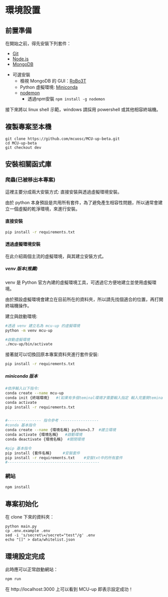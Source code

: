 # 環境設置

## 前置準備
在開始之前，得先安裝下列套件：
- [Git](https://git-scm.com)
- [Node.js](https://nodejs.org/)
- [MongoDB](https://www.mongodb.com)
* 可選安裝
  - 檢視 MongoDB 的 GUI：[RoBo3T](https://robomongo.org/)
  - Python 虛擬環境: [Miniconda](https://docs.conda.io/en/latest/miniconda.html)
  - [nodemon](https://www.npmjs.com/package/nodemon)
      - 透過npm安裝 `npm install -g nodemon`

接下來將以 linux shell 示範，windows 請採用 powershell 或其他相容終端機。

## 複製專案至本機
```shell=
git clone https://github.com/mcuosc/MCU-up-beta.git
cd MCU-up-beta
git checkout dev
```

## 安裝相關函式庫

### 爬蟲(已被移出本專案)
這裡主要分成兩大安裝方式: 直接安裝與透過虛擬環境安裝。

由於 python 本身預設是共用所有套件，為了避免產生相容性問題，所以通常會建立一個虛擬的乾淨環境，來進行安裝。

#### 直接安裝
```sh
pip install -r requirements.txt
```

#### 透過虛擬環境安裝
在此介紹兩個主流的虛擬環境，與其建立安裝方式。

##### venv 版本(推薦)
venv 是 Python 官方內建的虛擬環境工具，可透過它方便地建立並使用虛擬環境。

由於預設虛擬環境會建立在目前所在的資料夾，所以請先找個適合的位置，再打開終端機操作。

建立與啟動環境:
```sh
#透過 venv 建立名為 mcu-up 的虛擬環境
python -m venv mcu-up

#啟動虛擬環境
./mcu-up/bin/activate
```

接著就可以切換回原本專案資料夾進行套件安裝:
```sh
pip install -r requirements.txt
```

##### miniconda 版本
```sh
#依序輸入以下指令:
conda create --name mcu-up
conda init {終端環境}   #(如果有多個teminal環境才需要輸入指定 輸入完重開teminal)
conda activate
pip install -r requirements.txt


#--------------- 指令參考 -----------------
#conda 基本指令
conda create --name {環境名稱} python=3.7  #建立環境
conda activate {環境名稱}   #啟動環境
conda deactivate {環境名稱}  #關閉環境

#pip 基本指令
pip install {套件名稱}     #安裝套件
pip install -r requirements.txt    #安裝txt中的所有套件
#-----------------------------------------
```

### 網站
```sh
npm install
```

## 專案初始化
在 clone 下來的資料夾：
```shell
python main.py
cp .env.example .env
sed -i 's/secret\=/secret="test"/g' .env
echo "[]" > data/whitelist.json
```

## 環境設定完成
此時應可以正常啟動網站：
```sh
npm run
```
在 http://localhost:3000 上可以看到 MCU-up 即表示設定成功！
